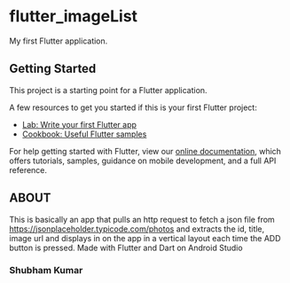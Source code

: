 # flutter_imageList

My first Flutter application.

## Getting Started

This project is a starting point for a Flutter application.

A few resources to get you started if this is your first Flutter project:

- [Lab: Write your first Flutter app](https://flutter.dev/docs/get-started/codelab)
- [Cookbook: Useful Flutter samples](https://flutter.dev/docs/cookbook)

For help getting started with Flutter, view our
[online documentation](https://flutter.dev/docs), which offers tutorials,
samples, guidance on mobile development, and a full API reference.

## ABOUT
This is basically an app that pulls an http request to fetch a json file from https://jsonplaceholder.typicode.com/photos and extracts the id, title, image url and displays in on the app in a vertical layout each time the ADD button is pressed.
Made with Flutter and Dart on Android Studio

### Shubham Kumar
